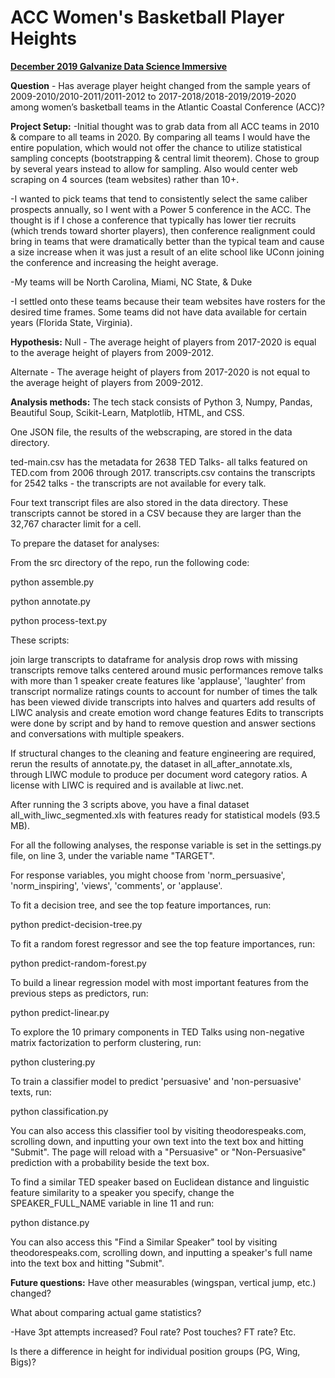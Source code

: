 # ACC Women's Basketball Player Heights

[__December 2019 Galvanize Data Science Immersive__](https://www.galvanize.com/austin)

__Question__ - Has average player height changed from the sample years of 2009-2010/2010-2011/2011-2012 to 2017-2018/2018-2019/2019-2020 among women’s basketball teams in the Atlantic Coastal Conference (ACC)?

__Project Setup:__
-Initial thought was to grab data from all ACC teams in 2010 & compare to all teams in 2020.  By comparing all teams I would have the entire population, which would not offer the chance to utilize statistical sampling concepts (bootstrapping & central limit theorem).  Chose to group by several years instead to allow for sampling.  Also would center web scraping on 4 sources (team websites) rather than 10+.

-I wanted to pick teams that tend to consistently select the same caliber prospects annually, so I went with a Power 5 conference in the ACC.  The thought is if I chose a conference that typically has lower tier recruits (which trends toward shorter players), then conference realignment could bring in teams that were dramatically better than the typical team and cause a size increase when it was just a result of an elite school like UConn joining the conference and increasing the height average.  

-My teams will be North Carolina, Miami, NC State, & Duke

-I settled onto these teams because their team websites have rosters for the desired time frames.  Some teams did not have data available for certain years (Florida State, Virginia).

__Hypothesis:__
Null - The average height of players from 2017-2020 is equal to the average height of players from 2009-2012.

Alternate - The average height of players from 2017-2020 is not equal to the average height of players from 2009-2012.

__Analysis methods:__
The tech stack consists of Python 3, Numpy, Pandas, Beautiful Soup, Scikit-Learn, Matplotlib, HTML, and CSS.

One JSON file, the results of the webscraping, are stored in the data directory.

ted-main.csv has the metadata for 2638 TED Talks- all talks featured on TED.com from 2006 through 2017. transcripts.csv contains the transcripts for 2542 talks - the transcripts are not available for every talk.

Four text transcript files are also stored in the data directory. These transcripts cannot be stored in a CSV because they are larger than the 32,767 character limit for a cell.

To prepare the dataset for analyses:

From the src directory of the repo, run the following code:

python assemble.py

python annotate.py

python process-text.py

These scripts:

join large transcripts to dataframe for analysis
drop rows with missing transcripts
remove talks centered around music performances
remove talks with more than 1 speaker
create features like 'applause', 'laughter' from transcript
normalize ratings counts to account for number of times the talk has been viewed
divide transcripts into halves and quarters
add results of LIWC analysis and create emotion word change features
Edits to transcripts were done by script and by hand to remove question and answer sections and conversations with multiple speakers.

If structural changes to the cleaning and feature engineering are required, rerun the results of annotate.py, the dataset in all_after_annotate.xls, through LIWC module to produce per document word category ratios. A license with LIWC is required and is available at liwc.net.

After running the 3 scripts above, you have a final dataset all_with_liwc_segmented.xls with features ready for statistical models (93.5 MB).

For all the following analyses, the response variable is set in the settings.py file, on line 3, under the variable name "TARGET".

For response variables, you might choose from 'norm_persuasive', 'norm_inspiring', 'views', 'comments', or 'applause'.

To fit a decision tree, and see the top feature importances, run:

python predict-decision-tree.py

To fit a random forest regressor and see the top feature importances, run:

python predict-random-forest.py

To build a linear regression model with most important features from the previous steps as predictors, run:

python predict-linear.py

To explore the 10 primary components in TED Talks using non-negative matrix factorization to perform clustering, run:

python clustering.py

To train a classifier model to predict 'persuasive' and 'non-persuasive' texts, run:

python classification.py

You can also access this classifier tool by visiting theodorespeaks.com, scrolling down, and inputting your own text into the text box and hitting "Submit". The page will reload with a "Persuasive" or "Non-Persuasive" prediction with a probability beside the text box.

To find a similar TED speaker based on Euclidean distance and linguistic feature similarity to a speaker you specify, change the SPEAKER_FULL_NAME variable in line 11 and run:

python distance.py

You can also access this "Find a Similar Speaker" tool by visiting theodorespeaks.com, scrolling down, and inputting a speaker's full name into the text box and hitting "Submit".

__Future questions:__
Have other measurables (wingspan, vertical jump, etc.) changed?

What about comparing actual game statistics?

-Have 3pt attempts increased?  Foul rate?  Post touches?  FT rate? Etc.

Is there a difference in height for individual position groups (PG, Wing, Bigs)?




